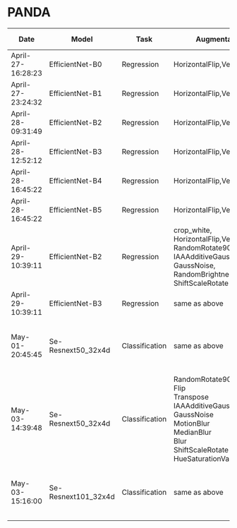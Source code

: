 # PANDA

|Date|Model| Task |Augmentation |Image Size| Iuput Size |Validation | LB |
|----|-----|------|------|------------|------------|-----------|----|
|April-27-16:28:23|EfficientNet-B0|Regression|HorizontalFlip,VerticalFlip|384 * 384|16|0.7287| 0.64
|April-27-23:24:32|EfficientNet-B1|Regression|HorizontalFlip,VerticalFlip|384 * 384|16|0.7588| 0.62
|April-28-09:31:49|EfficientNet-B2|Regression|HorizontalFlip,VerticalFlip|384 * 384|16|0.7486| 0.65 
|April-28-12:52:12|EfficientNet-B3|Regression|HorizontalFlip,VerticalFlip|384 * 384|16|0.7571| 0.64
|April-28-16:45:22|EfficientNet-B4|Regression|HorizontalFlip,VerticalFlip|384 * 384|16|0.7468| 0.63
|April-28-16:45:22|EfficientNet-B5|Regression|HorizontalFlip,VerticalFlip|384 * 384|16|0.7475| 0.63
|April-29-10:39:11|EfficientNet-B2|Regression|crop_white, <br>HorizontalFlip,VerticalFlip,<br>RandomRotate90,<br>IAAAdditiveGaussianNoise,<br>GaussNoise,<br>RandomBrightnessContrast,<br>ShiftScaleRotate|512 * 512|16|0.8088|0.70
|April-29-10:39:11|EfficientNet-B3|Regression|same as above|512 * 512|16|0.7881|0.65|
|May-01-20:45:45|Se-Resnext50_32x4d|Classification|same as above|tile size: 128, num tiles: 12|24|0.8209|0.76|
|May-03-14:39:48|Se-Resnext50_32x4d|Classification|RandomRotate90<br>Flip<br>Transpose<br>IAAAdditiveGaussianNoise<br>GaussNoise<br>MotionBlur<br>MedianBlur<br>Blur<br>ShiftScaleRotate<br>HueSaturationValue|tile size: 128, num tiles: 12|24|||
|May-03-15:16:00|Se-Resnext101_32x4d|Classification|same as above|tile size: 128, num tiles: 12|24|0.8209|0.76|